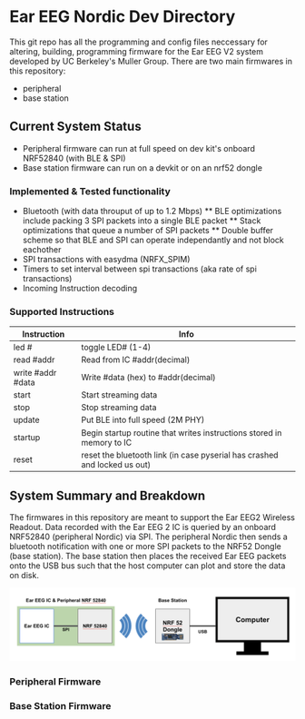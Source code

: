 # Ear EEG Nordic Dev Directory

This git repo has all the programming and config files neccessary for altering, building, programming firmware for the Ear EEG V2 system developed by UC Berkeley's Muller Group. There are two main firmwares in this repository:
* peripheral
* base station

## Current System Status
* Peripheral firmware can run at full speed on dev kit's onboard NRF52840 (with BLE & SPI)
* Base station firmware can run on a devkit or on an nrf52 dongle

### Implemented & Tested functionality
* Bluetooth (with data throuput of up to 1.2 Mbps)
** BLE optimizations include packing 3 SPI packets into a single BLE packet
** Stack optimizations that queue a number of SPI packets
** Double buffer scheme so that BLE and SPI can operate independantly and not block eachother
* SPI transactions with easydma (NRFX_SPIM)
* Timers to set interval between spi transactions (aka rate of spi transactions)
* Incoming Instruction decoding

### Supported Instructions
| Instruction       | Info                                                                      |
|-------------------|---------------------------------------------------------------------------|
| led #             | toggle LED# (1-4)                                                         |
| read #addr        | Read from IC #addr(decimal)                                               |
| write #addr #data | Write #data (hex) to #addr(decimal)                                       |
| start             | Start streaming data                                                      |
| stop              | Stop streaming data                                                       |
| update            | Put BLE into full speed (2M PHY)                                          |
| startup           | Begin startup routine that writes instructions stored in memory to IC     |
| reset             | reset the bluetooth link (in case pyserial has crashed and locked us out) |

## System Summary and Breakdown
The firmwares in this repository are meant to support the Ear EEG2 Wireless Readout. Data recorded with the Ear EEG 2 IC is queried by an onboard NRF52840 (peripheral Nordic) via SPI. The peripheral Nordic then sends a bluetooth notification with one or more SPI packets to the NRF52 Dongle (base station). The base station then places the received Ear EEG packets onto the USB bus such that the host computer can plot and store the data on disk.

![system](./images/system_diagram.png?raw=true "system block diagram")


### Peripheral Firmware

### Base Station Firmware

